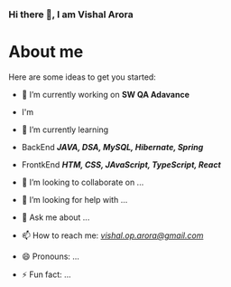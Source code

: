 ### Hi there 👋, I am Vishal Arora

<!--
**vishal-op-arora/vishal-op-arora** is a ✨ _special_ ✨ repository because its `README.md` (this file) appears on your GitHub profile.
-->
<h1> About me</h1>

Here are some ideas to get you started:

- 🔭 I’m currently working on <b>SW QA Adavance</b>
- I'm 

- 🌱 I’m currently learning 
- BackEnd <b> <i>JAVA, DSA, MySQL, Hibernate, Spring</i></b>
- FrontkEnd <b> <i>HTM, CSS, JAvaScript, TypeScript, React</i></b>
- 👯 I’m looking to collaborate on ...
- 🤔 I’m looking for help with ...
- 💬 Ask me about ...
- 📫 How to reach me: <i>vishal.op.arora@gmail.com</i>
- 😄 Pronouns: ...
- ⚡ Fun fact: ...

